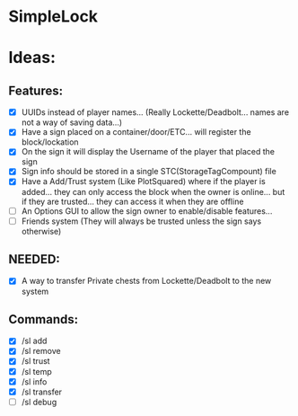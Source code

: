 # SimpleLock

# Ideas:

## Features:
- [x] UUIDs instead of player names... (Really Lockette/Deadbolt... names are not a way of saving data...)
- [x] Have a sign placed on a container/door/ETC... will register the block/lockation
- [x] On the sign it will display the Username of the player that placed the sign
- [x] Sign info should be stored in a single STC(StorageTagCompount) file
- [x] Have a Add/Trust system (Like PlotSquared) where if the player is added... they can only access the block when the owner is online...
	but if they are trusted... they can access it when they are offline
- [ ] An Options GUI to allow the sign owner to enable/disable features...
- [ ] Friends system (They will always be trusted unless the sign says otherwise)
	
## NEEDED:
- [x] A way to transfer Private chests from Lockette/Deadbolt to the new system
	
## Commands:
- [x] /sl add <player>
- [x] /sl remove <player>
- [x] /sl trust <player>
- [x] /sl temp <player> <seconds>
- [x] /sl info
- [x] /sl transfer
- [ ] /sl debug
